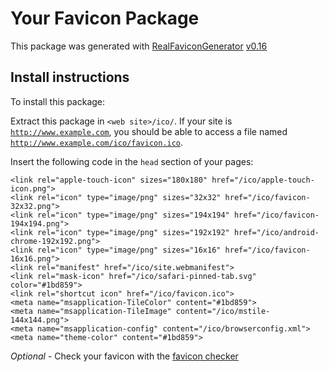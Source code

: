 # Your Favicon Package

This package was generated with [RealFaviconGenerator](https://realfavicongenerator.net/) [v0.16](https://realfavicongenerator.net/change_log#v0.16)

## Install instructions

To install this package:

Extract this package in <code>&lt;web site&gt;/ico/</code>. If your site is <code>http://www.example.com</code>, you should be able to access a file named <code>http://www.example.com/ico/favicon.ico</code>.

Insert the following code in the `head` section of your pages:

    <link rel="apple-touch-icon" sizes="180x180" href="/ico/apple-touch-icon.png">
    <link rel="icon" type="image/png" sizes="32x32" href="/ico/favicon-32x32.png">
    <link rel="icon" type="image/png" sizes="194x194" href="/ico/favicon-194x194.png">
    <link rel="icon" type="image/png" sizes="192x192" href="/ico/android-chrome-192x192.png">
    <link rel="icon" type="image/png" sizes="16x16" href="/ico/favicon-16x16.png">
    <link rel="manifest" href="/ico/site.webmanifest">
    <link rel="mask-icon" href="/ico/safari-pinned-tab.svg" color="#1bd859">
    <link rel="shortcut icon" href="/ico/favicon.ico">
    <meta name="msapplication-TileColor" content="#1bd859">
    <meta name="msapplication-TileImage" content="/ico/mstile-144x144.png">
    <meta name="msapplication-config" content="/ico/browserconfig.xml">
    <meta name="theme-color" content="#1bd859">

*Optional* - Check your favicon with the [favicon checker](https://realfavicongenerator.net/favicon_checker)


<!-- ISO -->
  <link rel="apple-touch-icon" sizes="180x180" href="/ico/apple-touch-icon.png">
<link rel="icon" type="image/png" sizes="32x32" href="/ico/favicon-32x32.png">
<link rel="icon" type="image/png" sizes="194x194" href="/ico/favicon-194x194.png">
<link rel="icon" type="image/png" sizes="192x192" href="/ico/android-chrome-192x192.png">
<link rel="icon" type="image/png" sizes="16x16" href="/ico/favicon-16x16.png">
<link rel="manifest" href="/ico/site.webmanifest">
<link rel="mask-icon" href="/ico/safari-pinned-tab.svg" color="#1bd859">
<link rel="shortcut icon" href="/favicon.ico">
<meta name="msapplication-TileColor" content="#1bd859">
<meta name="msapplication-TileImage" content="/ico/mstile-144x144.png">
<meta name="msapplication-config" content="/ico/browserconfig.xml">
  <!-- ISO -->
